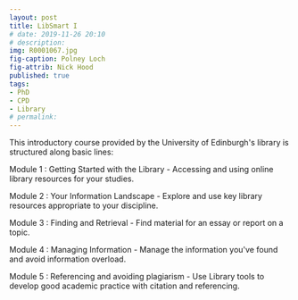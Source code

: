 ```yaml
---
layout: post
title: LibSmart I
# date: 2019-11-26 20:10
# description: 
img: R0001067.jpg
fig-caption: Polney Loch
fig-attrib: Nick Hood
published: true
tags:
- PhD
- CPD
- Library
# permalink:
---
```


This introductory course provided by the University of Edinburgh's library is structured along basic lines: 

Module 1
: Getting Started with the Library - Accessing and using online library resources for your studies.

Module 2
: Your Information Landscape - Explore and use key library resources appropriate to your discipline.

Module 3
: Finding and Retrieval - Find material for an essay or report on a topic.

Module 4
: Managing Information - Manage the information you've found and avoid information overload.

Module 5
: Referencing and avoiding plagiarism - Use Library tools to develop good academic practice with citation and referencing.